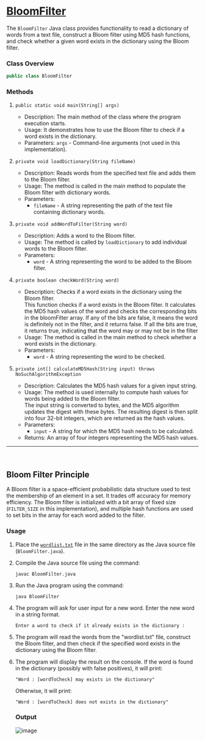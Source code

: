 # **[BloomFilter](http://codekata.com/kata/kata05-bloom-filters/)**

The `BloomFilter` Java class provides functionality to read a dictionary of words from a text file, construct a Bloom filter using MD5 hash functions, and check whether a given word exists in the dictionary using the Bloom filter.

### Class Overview

```java
public class BloomFilter
```

### Methods

1. `public static void main(String[] args)`

   - Description: The main method of the class where the program execution starts.
   - Usage: It demonstrates how to use the Bloom filter to check if a word exists in the dictionary.
   - Parameters: `args` - Command-line arguments (not used in this implementation).

2. `private void loadDictionary(String fileName)`

   - Description: Reads words from the specified text file and adds them to the Bloom filter.
   - Usage: The method is called in the main method to populate the Bloom filter with dictionary words.
   - Parameters:
     - `fileName` - A string representing the path of the text file containing dictionary words.

3. `private void addWordToFilter(String word)`

   - Description: Adds a word to the Bloom filter.
   - Usage: The method is called by `loadDictionary` to add individual words to the Bloom filter.
   - Parameters:
     - `word` - A string representing the word to be added to the Bloom filter.

4. `private boolean checkWord(String word)`

   - Description: Checks if a word exists in the dictionary using the Bloom filter.  
     This function checks if a word exists in the Bloom filter. It calculates the MD5 hash values of the word and checks the corresponding bits in the bloomFilter array. If any of the bits are false, it means the word is definitely not in the filter, and it returns false. If all the bits are true, it returns true, indicating that the word may or may not be in the filter
   - Usage: The method is called in the main method to check whether a word exists in the dictionary.
   - Parameters:
     - `word` - A string representing the word to be checked.

5. `private int[] calculateMD5Hash(String input) throws NoSuchAlgorithmException`

   - Description: Calculates the MD5 hash values for a given input string.
   - Usage: The method is used internally to compute hash values for words being added to the Bloom filter.  
     The input string is converted to bytes, and the MD5 algorithm updates the digest with these bytes. The resulting digest is then split into four 32-bit integers, which are returned as the hash values.
   - Parameters:
     - `input` - A string for which the MD5 hash needs to be calculated.
   - Returns: An array of four integers representing the MD5 hash values.

***
<br/>

## **Bloom Filter Principle**

A Bloom filter is a space-efficient probabilistic data structure used to test the membership of an element in a set. It trades off accuracy for memory efficiency. The Bloom filter is initialized with a bit array of fixed size (`FILTER_SIZE` in this implementation), and multiple hash functions are used to set bits in the array for each word added to the filter.

### **Usage**

1. Place the [`wordlist.txt`](http://codekata.com/data/wordlist.txt) file in the same directory as the Java source file (`BloomFilter.java`).
   
2. Compile the Java source file using the command:
   ```
   javac BloomFilter.java
   ```

3. Run the Java program using the command:
   ```
   java BloomFilter
   ```

4. The program will ask for user input for a new word. Enter the new word in a string format.

    ```
   Enter a word to check if it already exists in the dictionary :   
   ```

5. The program will read the words from the "wordlist.txt" file, construct the Bloom filter, and then check if the specified word exists in the dictionary using the Bloom filter.


6. The program will display the result on the console. If the word is found in the dictionary (possibly with false positives), it will print:

   ```
   "Word : [wordToCheck] may exists in the dictionary"
   ```

   Otherwise, it will print:

   ```
   "Word : [wordToCheck] does not exists in the dictionary"
   ```

   ### Output

      ![image](https://github.com/shivanithorve01/Assignment-1/assets/81226536/3f8f8438-08cc-404c-8cac-3851dfbeb7d8)
 

 
